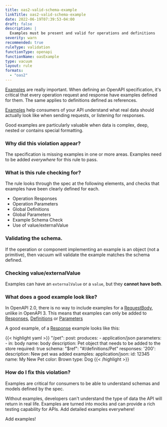 ```yaml
---
title: oas2-valid-schema-example
linkTitle: oas2-valid-schema-example
date: 2022-06-19T07:39:53-04:00
draft: false
description: |
  Examples must be present and valid for operations and definitions
severity: warn
recommended: true
ruleType: validation
functionType: openapi
functionName: oasExample
type: vacuum
layout: rule
formats:
  - "oas2"
---
```


[Examples](https://swagger.io/docs/specification/adding-examples/) are really important. When defining an OpenAPI specification, it's critical that every operation
request and response have examples defined for them. The same applies to definitions defined as references.

[Examples](https://swagger.io/docs/specification/adding-examples/) help consumers of your API understand what real data should actually look like when sending requests, 
or listening for responses. 

Good examples are particularly valuable when data is complex, deep, nested or contains special formatting.

### Why did this violation appear?

The specification is missing examples in one or more areas. Examples need to be added *everywhere* for this rule to pass.

### What is this rule checking for?

The rule looks through the spec at the following elements, and checks that examples have been clearly defined for each.

- Operation Responses
- Operation Parameters
- Global Definitions
- Global Parameters 
- Example Schema Check
- Use of value/externalValue

### Validating the schema.

If the operation or component implementing an example is an object (not a primitive), then vacuum will
validate the example matches the schema defined.

### Checking  value/externalValue

Examples can have an `externalValue` or a `value`, but they **cannot have both**.

### What does a good example look like?

In OpenAPI 2.0, there is no way to include examples for a [RequestBody](https://swagger.io/docs/specification/describing-request-body/), unlike in OpenAPI 3. 
This means that examples can only be added to [Responses](https://swagger.io/docs/specification/2-0/describing-responses/), [Definitions](https://swagger.io/specification/v2/) or
[Parameters](https://swagger.io/docs/specification/2-0/describing-parameters/)

A good example, of a [Response](https://swagger.io/docs/specification/2-0/describing-responses/) example looks like this:

{{< highlight yaml >}}
"/pet":
  post:
    produces:
    - application/json
    parameters:
    - in: body
      name: body
      description: Pet object that needs to be added to the store
      required: true
      schema:
        "$ref": "#/definitions/Pet"
    responses:
      '200':
        description: New pet was added
        examples:
          application/json:
            id: 12345
            name: My New Pet
            color: Brown
            type: Dog
{{< /highlight >}}

### How do I fix this violation?

Examples are critical for consumers to be able to understand schemas and models defined by the spec.

Without examples, developers can't understand the type of data the API will return in real life. Examples are turned into mocks
and can provide a rich testing capability for APIs. Add detailed examples everywhere!

Add examples!
